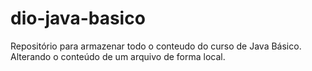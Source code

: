 # dio-java-basico
Repositório para armazenar todo o conteudo do curso de Java Básico.
Alterando o conteúdo de um arquivo de forma local.
